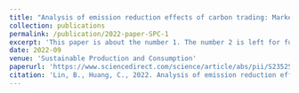 ```yaml
---
title: "Analysis of emission reduction effects of carbon trading: Market mechanism or government intervention?"
collection: publications
permalink: /publication/2022-paper-SPC-1
excerpt: 'This paper is about the number 1. The number 2 is left for future work.'
date: 2022-09
venue: 'Sustainable Production and Consumption'
paperurl: 'https://www.sciencedirect.com/science/article/abs/pii/S2352550922001622'
citation: 'Lin, B., Huang, C., 2022. Analysis of emission reduction effects of carbon trading: Market mechanism or government intervention? Sustain. Prod. Consum. 33, 28–37. https://doi.org/10.1016/j.spc.2022.06.016'
---
```


